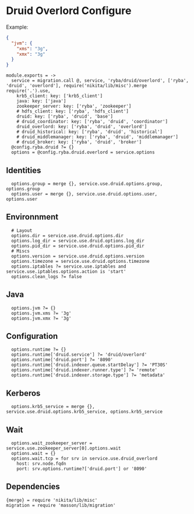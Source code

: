 
# Druid Overlord Configure

Example:

```json
{
  "jvm": {
    "xms": "3g",
    "xmx": "3g"
  }
}
```

    module.exports = ->
      service = migration.call @, service, 'ryba/druid/overlord', ['ryba', 'druid', 'overlord'], require('nikita/lib/misc').merge require('.').use,
        krb5_client: key: ['krb5_client']
        java: key: ['java']
        zookeeper_server: key: ['ryba', 'zookeeper']
        # hdfs_client: key: ['ryba', 'hdfs_client']
        druid: key: ['ryba', 'druid', 'base']
        # druid_coordinator: key: ['ryba', 'druid', 'coordinator']
        druid_overlord: key: ['ryba', 'druid', 'overlord']
        # druid_historical: key: ['ryba', 'druid', 'historical']
        # druid_middlemanager: key: ['ryba', 'druid', 'middlemanager']
        # druid_broker: key: ['ryba', 'druid', 'broker']
      @config.ryba.druid ?= {}
      options = @config.ryba.druid.overlord = service.options

## Identities

      options.group = merge {}, service.use.druid.options.group, options.group
      options.user = merge {}, service.use.druid.options.user, options.user

## Environnment

      # Layout
      options.dir = service.use.druid.options.dir
      options.log_dir = service.use.druid.options.log_dir
      options.pid_dir = service.use.druid.options.pid_dir
      # Miscs
      options.version = service.use.druid.options.version
      options.timezone = service.use.druid.options.timezone
      options.iptables ?= service.use.iptables and service.use.iptables.options.action is 'start'
      options.clean_logs ?= false

## Java

      options.jvm ?= {}
      options.jvm.xms ?= '3g'
      options.jvm.xmx ?= '3g'

## Configuration

      options.runtime ?= {}
      options.runtime['druid.service'] ?= 'druid/overlord'
      options.runtime['druid.port'] ?= '8090'
      options.runtime['druid.indexer.queue.startDelay'] ?= 'PT30S'
      options.runtime['druid.indexer.runner.type'] ?= 'remote'
      options.runtime['druid.indexer.storage.type'] ?= 'metadata'

## Kerberos

      options.krb5_service = merge {}, service.use.druid.options.krb5_service, options.krb5_service

## Wait

      options.wait_zookeeper_server = service.use.zookeeper_server[0].options.wait
      options.wait = {}
      options.wait.tcp = for srv in service.use.druid_overlord
        host: srv.node.fqdn
        port: srv.options.runtime?['druid.port'] or '8090'

## Dependencies

    {merge} = require 'nikita/lib/misc'
    migration = require 'masson/lib/migration'
